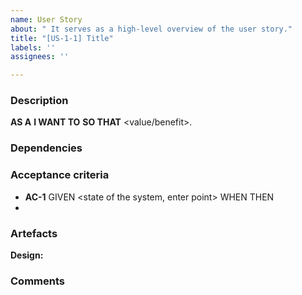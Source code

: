 ```yaml
---
name: User Story
about: " It serves as a high-level overview of the user story."
title: "[US-1-1] Title"
labels: ''
assignees: ''

---
```


### Description

**AS A** <user>
**I WANT TO** <action>
**SO THAT** <value/benefit>.

### Dependencies


### Acceptance criteria

- **AC-1**
GIVEN <state of the system, enter point>
WHEN <single action>
THEN <result>
- 

### Artefacts
**Design:**

### Comments

